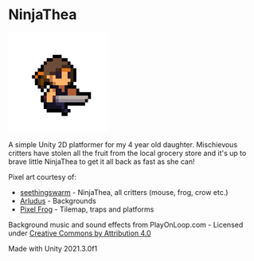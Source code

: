 # NinjaThea

<img src="Assets/Static/Images/NinjaThea%20-%20Run.png" width="200" height="200" />

A simple Unity 2D platformer for my 4 year old daughter. Mischievous critters have stolen all the fruit from the local grocery store and it's up to brave little NinjaThea to get it all back as fast as she can!

Pixel art courtesy of:

* [seethingswarm](https://seethingswarm.itch.io/) - NinjaThea, all critters (mouse, frog, crow etc.)
* [Arludus](https://arludus.itch.io/) - Backgrounds
* [Pixel Frog](https://pixelfrog-assets.itch.io/) - Tilemap, traps and platforms

Background music and sound effects from PlayOnLoop.com - Licensed under [Creative Commons by Attribution 4.0](https://creativecommons.org/licenses/by/4.0/)

Made with Unity 2021.3.0f1
